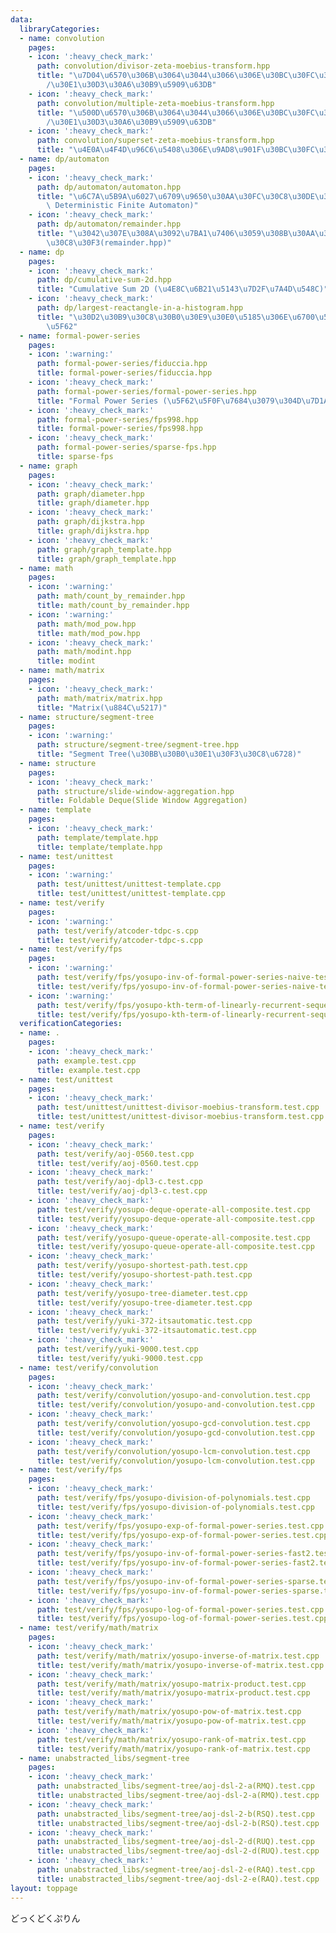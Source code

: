 ```yaml
---
data:
  libraryCategories:
  - name: convolution
    pages:
    - icon: ':heavy_check_mark:'
      path: convolution/divisor-zeta-moebius-transform.hpp
      title: "\u7D04\u6570\u306B\u3064\u3044\u3066\u306E\u30BC\u30FC\u30BF\u5909\u63DB\
        /\u30E1\u30D3\u30A6\u30B9\u5909\u63DB"
    - icon: ':heavy_check_mark:'
      path: convolution/multiple-zeta-moebius-transform.hpp
      title: "\u500D\u6570\u306B\u3064\u3044\u3066\u306E\u30BC\u30FC\u30BF\u5909\u63DB\
        /\u30E1\u30D3\u30A6\u30B9\u5909\u63DB"
    - icon: ':heavy_check_mark:'
      path: convolution/superset-zeta-moebius-transform.hpp
      title: "\u4E0A\u4F4D\u96C6\u5408\u306E\u9AD8\u901F\u30BC\u30FC\u30BF\u5909\u63DB"
  - name: dp/automaton
    pages:
    - icon: ':heavy_check_mark:'
      path: dp/automaton/automaton.hpp
      title: "\u6C7A\u5B9A\u6027\u6709\u9650\u30AA\u30FC\u30C8\u30DE\u30C8\u30F3(DFA,\
        \ Deterministic Finite Automaton)"
    - icon: ':heavy_check_mark:'
      path: dp/automaton/remainder.hpp
      title: "\u3042\u307E\u308A\u3092\u7BA1\u7406\u3059\u308B\u30AA\u30FC\u30C8\u30DE\
        \u30C8\u30F3(remainder.hpp)"
  - name: dp
    pages:
    - icon: ':heavy_check_mark:'
      path: dp/cumulative-sum-2d.hpp
      title: "Cumulative Sum 2D (\u4E8C\u6B21\u5143\u7D2F\u7A4D\u548C)"
    - icon: ':heavy_check_mark:'
      path: dp/largest-reactangle-in-a-histogram.hpp
      title: "\u30D2\u30B9\u30C8\u30B0\u30E9\u30E0\u5185\u306E\u6700\u5927\u9577\u65B9\
        \u5F62"
  - name: formal-power-series
    pages:
    - icon: ':warning:'
      path: formal-power-series/fiduccia.hpp
      title: formal-power-series/fiduccia.hpp
    - icon: ':heavy_check_mark:'
      path: formal-power-series/formal-power-series.hpp
      title: "Formal Power Series (\u5F62\u5F0F\u7684\u3079\u304D\u7D1A\u6570)"
    - icon: ':heavy_check_mark:'
      path: formal-power-series/fps998.hpp
      title: formal-power-series/fps998.hpp
    - icon: ':heavy_check_mark:'
      path: formal-power-series/sparse-fps.hpp
      title: sparse-fps
  - name: graph
    pages:
    - icon: ':heavy_check_mark:'
      path: graph/diameter.hpp
      title: graph/diameter.hpp
    - icon: ':heavy_check_mark:'
      path: graph/dijkstra.hpp
      title: graph/dijkstra.hpp
    - icon: ':heavy_check_mark:'
      path: graph/graph_template.hpp
      title: graph/graph_template.hpp
  - name: math
    pages:
    - icon: ':warning:'
      path: math/count_by_remainder.hpp
      title: math/count_by_remainder.hpp
    - icon: ':warning:'
      path: math/mod_pow.hpp
      title: math/mod_pow.hpp
    - icon: ':heavy_check_mark:'
      path: math/modint.hpp
      title: modint
  - name: math/matrix
    pages:
    - icon: ':heavy_check_mark:'
      path: math/matrix/matrix.hpp
      title: "Matrix(\u884C\u5217)"
  - name: structure/segment-tree
    pages:
    - icon: ':warning:'
      path: structure/segment-tree/segment-tree.hpp
      title: "Segment Tree(\u30BB\u30B0\u30E1\u30F3\u30C8\u6728)"
  - name: structure
    pages:
    - icon: ':heavy_check_mark:'
      path: structure/slide-window-aggregation.hpp
      title: Foldable Deque(Slide Window Aggregation)
  - name: template
    pages:
    - icon: ':heavy_check_mark:'
      path: template/template.hpp
      title: template/template.hpp
  - name: test/unittest
    pages:
    - icon: ':warning:'
      path: test/unittest/unittest-template.cpp
      title: test/unittest/unittest-template.cpp
  - name: test/verify
    pages:
    - icon: ':warning:'
      path: test/verify/atcoder-tdpc-s.cpp
      title: test/verify/atcoder-tdpc-s.cpp
  - name: test/verify/fps
    pages:
    - icon: ':warning:'
      path: test/verify/fps/yosupo-inv-of-formal-power-series-naive-test.cpp
      title: test/verify/fps/yosupo-inv-of-formal-power-series-naive-test.cpp
    - icon: ':warning:'
      path: test/verify/fps/yosupo-kth-term-of-linearly-recurrent-sequence-test.cpp
      title: test/verify/fps/yosupo-kth-term-of-linearly-recurrent-sequence-test.cpp
  verificationCategories:
  - name: .
    pages:
    - icon: ':heavy_check_mark:'
      path: example.test.cpp
      title: example.test.cpp
  - name: test/unittest
    pages:
    - icon: ':heavy_check_mark:'
      path: test/unittest/unittest-divisor-moebius-transform.test.cpp
      title: test/unittest/unittest-divisor-moebius-transform.test.cpp
  - name: test/verify
    pages:
    - icon: ':heavy_check_mark:'
      path: test/verify/aoj-0560.test.cpp
      title: test/verify/aoj-0560.test.cpp
    - icon: ':heavy_check_mark:'
      path: test/verify/aoj-dpl3-c.test.cpp
      title: test/verify/aoj-dpl3-c.test.cpp
    - icon: ':heavy_check_mark:'
      path: test/verify/yosupo-deque-operate-all-composite.test.cpp
      title: test/verify/yosupo-deque-operate-all-composite.test.cpp
    - icon: ':heavy_check_mark:'
      path: test/verify/yosupo-queue-operate-all-composite.test.cpp
      title: test/verify/yosupo-queue-operate-all-composite.test.cpp
    - icon: ':heavy_check_mark:'
      path: test/verify/yosupo-shortest-path.test.cpp
      title: test/verify/yosupo-shortest-path.test.cpp
    - icon: ':heavy_check_mark:'
      path: test/verify/yosupo-tree-diameter.test.cpp
      title: test/verify/yosupo-tree-diameter.test.cpp
    - icon: ':heavy_check_mark:'
      path: test/verify/yuki-372-itsautomatic.test.cpp
      title: test/verify/yuki-372-itsautomatic.test.cpp
    - icon: ':heavy_check_mark:'
      path: test/verify/yuki-9000.test.cpp
      title: test/verify/yuki-9000.test.cpp
  - name: test/verify/convolution
    pages:
    - icon: ':heavy_check_mark:'
      path: test/verify/convolution/yosupo-and-convolution.test.cpp
      title: test/verify/convolution/yosupo-and-convolution.test.cpp
    - icon: ':heavy_check_mark:'
      path: test/verify/convolution/yosupo-gcd-convolution.test.cpp
      title: test/verify/convolution/yosupo-gcd-convolution.test.cpp
    - icon: ':heavy_check_mark:'
      path: test/verify/convolution/yosupo-lcm-convolution.test.cpp
      title: test/verify/convolution/yosupo-lcm-convolution.test.cpp
  - name: test/verify/fps
    pages:
    - icon: ':heavy_check_mark:'
      path: test/verify/fps/yosupo-division-of-polynomials.test.cpp
      title: test/verify/fps/yosupo-division-of-polynomials.test.cpp
    - icon: ':heavy_check_mark:'
      path: test/verify/fps/yosupo-exp-of-formal-power-series.test.cpp
      title: test/verify/fps/yosupo-exp-of-formal-power-series.test.cpp
    - icon: ':heavy_check_mark:'
      path: test/verify/fps/yosupo-inv-of-formal-power-series-fast2.test.cpp
      title: test/verify/fps/yosupo-inv-of-formal-power-series-fast2.test.cpp
    - icon: ':heavy_check_mark:'
      path: test/verify/fps/yosupo-inv-of-formal-power-series-sparse.test.cpp
      title: test/verify/fps/yosupo-inv-of-formal-power-series-sparse.test.cpp
    - icon: ':heavy_check_mark:'
      path: test/verify/fps/yosupo-log-of-formal-power-series.test.cpp
      title: test/verify/fps/yosupo-log-of-formal-power-series.test.cpp
  - name: test/verify/math/matrix
    pages:
    - icon: ':heavy_check_mark:'
      path: test/verify/math/matrix/yosupo-inverse-of-matrix.test.cpp
      title: test/verify/math/matrix/yosupo-inverse-of-matrix.test.cpp
    - icon: ':heavy_check_mark:'
      path: test/verify/math/matrix/yosupo-matrix-product.test.cpp
      title: test/verify/math/matrix/yosupo-matrix-product.test.cpp
    - icon: ':heavy_check_mark:'
      path: test/verify/math/matrix/yosupo-pow-of-matrix.test.cpp
      title: test/verify/math/matrix/yosupo-pow-of-matrix.test.cpp
    - icon: ':heavy_check_mark:'
      path: test/verify/math/matrix/yosupo-rank-of-matrix.test.cpp
      title: test/verify/math/matrix/yosupo-rank-of-matrix.test.cpp
  - name: unabstracted_libs/segment-tree
    pages:
    - icon: ':heavy_check_mark:'
      path: unabstracted_libs/segment-tree/aoj-dsl-2-a(RMQ).test.cpp
      title: unabstracted_libs/segment-tree/aoj-dsl-2-a(RMQ).test.cpp
    - icon: ':heavy_check_mark:'
      path: unabstracted_libs/segment-tree/aoj-dsl-2-b(RSQ).test.cpp
      title: unabstracted_libs/segment-tree/aoj-dsl-2-b(RSQ).test.cpp
    - icon: ':heavy_check_mark:'
      path: unabstracted_libs/segment-tree/aoj-dsl-2-d(RUQ).test.cpp
      title: unabstracted_libs/segment-tree/aoj-dsl-2-d(RUQ).test.cpp
    - icon: ':heavy_check_mark:'
      path: unabstracted_libs/segment-tree/aoj-dsl-2-e(RAQ).test.cpp
      title: unabstracted_libs/segment-tree/aoj-dsl-2-e(RAQ).test.cpp
layout: toppage
---
```

どっくどくぷりん
